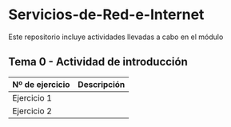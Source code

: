# Servicios-de-Red-e-Internet
Este repositorio incluye actividades llevadas a cabo en el módulo

## Tema 0 - Actividad de introducción
|Nº de ejercicio  |Descripción   |
|---|---|
|Ejercicio 1   |   |
|Ejercicio 2   |   |
